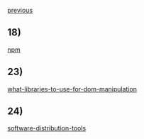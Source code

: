 [previous](2025-01.md)

## 18)
[npm](../../topics/tools/source-code/npm.md)

## 23)
[what-libraries-to-use-for-dom-manipulation](../../topics/code/web-development/what-libraries-to-use-for-dom-manipulation.md)

## 24)
[software-distribution-tools](../../topics/tools/source-code/software-distribution-tools.md)
